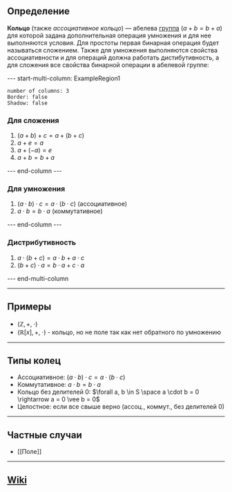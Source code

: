 ## Определение
**Кольцо** (также _ассоциативное кольцо_) — абелева [группа](Группа.md) ($a + b = b + a$) для которой задана дополнительная операция умножения и для нее выполняются условия. Для простоты первая бинарная операция будет называться сложением. Также для умножения выполняются свойства ассоциативности и для операций должна работать дистибутивность, а для сложения все свойства бинарной операции в абелевой группе:

--- start-multi-column: ExampleRegion1  
```column-settings  
number of columns: 3 
Border: false
Shadow: false
```

### Для сложения
1. $(a + b) + c = a + (b + c)$
2. $a + e = a$
3. $a + (-a) = e$
4. $a + b = b + a$

--- end-column ---

### Для умножения
1. $(a \cdot b) \cdot c = a \cdot (b \cdot c)$ (ассоциативное)
2. $a \cdot b = b \cdot a$ (коммутативное)

--- end-column ---

### Дистрибутивность
1. $a \cdot (b + c) = a \cdot b + a \cdot c$
2. $(b + c) \cdot a = b \cdot a + c \cdot a$

--- end-multi-column

---
## Примеры
- $(\mathbb{Z}, +, \; \cdot)$
- $(\mathbb{R}[x], +, \; \cdot)$ - кольцо, но не поле так как нет обратного по умножению

---
## Типы колец
- Ассоциативное: $(a \cdot b) \cdot c = a \cdot (b \cdot c)$
- Коммутативное: $a \cdot b = b \cdot a$
- Кольцо без делителей 0: $\forall a, b \in S \space a \cdot b = 0 \rightarrow a = 0 \vee b = 0$
- Целостное: если все свыше верно (ассоц., коммут., без делителей 0)

---
## Частные случаи
- [[Поле]]

---
## [Wiki](https://ru.wikipedia.org/wiki/Кольцо_(математика))